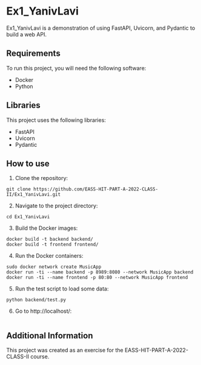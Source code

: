 # Ex1_YanivLavi

Ex1_YanivLavi is a demonstration of using FastAPI, Uvicorn, and Pydantic to build a web API.

## Requirements

To run this project, you will need the following software:

- Docker
- Python

## Libraries

This project uses the following libraries:

- FastAPI
- Uvicorn
- Pydantic

## How to use

1. Clone the repository:
```
git clone https://github.com/EASS-HIT-PART-A-2022-CLASS-II/Ex1_YanivLavi.git
```
2. Navigate to the project directory:
```
cd Ex1_YanivLavi
```
3. Build the Docker images:
```
docker build -t backend backend/
docker build -t frontend frontend/
```
4. Run the Docker containers:
```
sudo docker network create MusicApp
docker run -ti --name backend -p 8989:8080 --network MusicApp backend
docker run -ti --name frontend -p 80:80 --network MusicApp frontend 
```
5. Run the test script to load some data:
```
python backend/test.py
```
6. Go to http://localhost/:
```

```
## Additional Information

This project was created as an exercise for the EASS-HIT-PART-A-2022-CLASS-II course.
